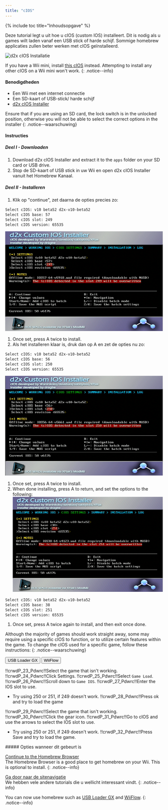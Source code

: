 ```yaml
---
title: "cIOS"
---
```


{% include toc title="Inhoudsopgave" %}

Deze tutorial legt u uit hoe u cIOS (custom IOS) installeert. Dit is nodig als u games wilt laden vanaf een USB stick of harde schijf. Sommige homebrew applicaties zullen beter werken met cIOS geïnstalleerd.

![d2x cIOS Installatie](/images/cios/cIOS.png)

If you have a Wii mini, install [this cIOS](cios-mini) instead. Attempting to install any other cIOS on a Wii mini won't work.
{: .notice--info}

#### Benodigdheden

* Een Wii met een internet connectie
* Een SD-kaart of USB-stick/ harde schijf
* [d2x cIOS Installer](/assets/files/d2x-cIOS-Installer-Wii.zip)

Ensure that if you are using an SD card, the lock switch is in the unlocked position, otherwise you will not be able to select the correct options in the installer
{: .notice--waarschuwing}

#### Instructies

##### Deel I - Downloaden

1. Download d2x cIOS Installer and extract it to the `apps` folder on your SD card or USB drive.
1. Stop de SD-kaart of USB stick in uw Wii en open d2x cIOS Installer vanuit het Homebrew Kanaal.

##### Deel II - Installeren

1. Klik op "continue", zet daarna de opties precies zo:
```
Select cIOS: v10 beta52 d2x-v10-beta52
Select cIOS base: 57
Select cIOS slot: 249
Select cIOS version: 65535
```
![Install cIOS 249](/images/cios/Install249.png)
1. Once set, press A twice to install.
1. Als het installeren klaar is, druk dan op A en zet de opties nu zo:
```
Select cIOS: v10 beta52 d2x-v10-beta52
Select cIOS base: 56
Select cIOS slot: 250
Select cIOS version: 65535
```
![Install cIOS 250](/images/cios/Install250.png)
1. Once set, press A twice to install.
1. When done installing, press A to return, and set the options to the following: ![Install cIOS 251](/images/cios/Install251.png)
```
Select cIOS: v10 beta52 d2x-v10-beta52
Select cIOS base: 38
Select cIOS slot: 251
Select cIOS version: 65535
```
1. Once set, press A twice again to install, and then exit once done.

Although the majority of games should work straight away, some may require using a specific cIOS to function, or to utilize certain features within the game. To change the cIOS used for a specific game, follow these instructions:
{: .notice--waarschuwing}

<button class="tablinks btn btn--large btn--primary" id="defaultOpen" onclick="openTab(event, 'usbloadergx')">USB Loader GX</button>
<button class="tablinks btn btn--large btn--info" onclick="openTab(event, 'wiiflow')">WiiFlow</button>

<div id="usbloadergx" class="blanktabcontent">
  <p spaces-before="0">
    !!crwdP_23_Pdwrc!!Select the game that isn't working. !!crwdP_24_Pdwrc!!Click Settings. !!crwdP_25_Pdwrc!!Select <code>Game Load</code>. !!crwdP_26_Pdwrc!!Scroll down to <code>Game IOS</code>. !!crwdP_27_Pdwrc!!Enter the IOS slot to use.
  </p>
  
  <ul>
    <li>
      Try using 250 or 251, if 249 doesn't work. !!crwdP_28_Pdwrc!!Press ok and try to load the game
    </li>
  </ul>
</div>

<div id="wiiflow" class="blanktabcontent">
  <p spaces-before="0">
    !!crwdP_29_Pdwrc!!Select the game that isn't working. !!crwdP_30_Pdwrc!!Click the gear icon. !!crwdP_31_Pdwrc!!Go to cIOS and use the arrows to select the IOS slot to use.
  </p>
  
  <ul>
    <li>
      Try using 250 or 251, if 249 doesn't work. !!crwdP_32_Pdwrc!!Press Save and try to load the game.
    </li>
  </ul>
</div>
##### Opties wanneer dit gebeurt is

[Continue to the Homebrew Browser](hbb)<br> The Homebrew Browser is a good place to get homebrew on your Wii. This is optional to install.
{: .notice--info}

[Ga door naar de sitenavigatie](site-navigation)<br> We hebben vele andere tutorials die u wellicht interessant vindt.
{: .notice--info}

You can now use homebrew such as [USB Loader GX](usbloadergx) and [WiiFlow](wiiflow).
{: .notice--info}

<script>
    let tabcontent = document.getElementsByClassName("blanktabcontent");
    let tablinks = document.getElementsByClassName("tablinks");!!crwd_CB_10_BC_dwrc!!</script>


